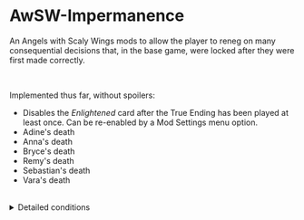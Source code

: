 # AwSW-Impermanence

An Angels with Scaly Wings mods to allow the player to reneg on many consequential decisions that, in the base game, were locked after they were first made correctly.

<br/>

Implemented thus far, without spoilers:

+ Disables the *Enlightened* card after the True Ending has been played at least once. Can be re-enabled by a Mod Settings menu option.
+ Adine's death
+ Anna's death
+ Bryce's death
+ Remy's death
+ Sebastian's death
+ Vara's death

<br/>

<details>
<summary>Detailed conditions</summary>

+ Adine's death will now occur if you are not there to talk her down, or Remy is not on his good ending path.
+ Anna's death will now occur if you are status `Bad` or `Abandoned` guaranteed, or if you enable **killer mode** and do not complete her second date as per basegame.
+ Bryce's death can now occur as normal if you choose incorrectly, whether or not his good ending has been played.
+ Remy's death will occur if they are `Bad` or `Abandoned`. The player will also not have the option to start Remy's good ending path on a save file if they have not met the basegame conditions (looked at Remy's pictures or played Adine's second date) regardless of whether the player has played Remy's good ending. Vara must be alive for Remy's good ending.
+ Sebastian will die if you do not suggest he watch the fireworks. This is no longer a forced choice.
+ If **killer mode** is enabled, Vara will die if not explicitly saved on a given run, regardless of whether she has been saved previously.

</details>